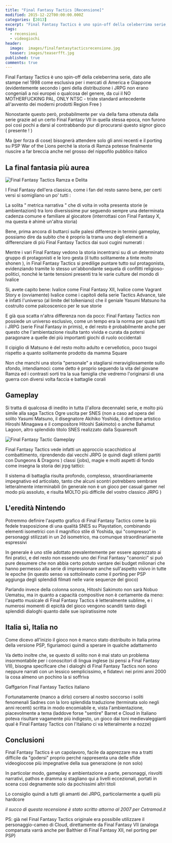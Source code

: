 ```yaml
---
title: "Final Fantasy Tactics [Recensione]"
modified: 2015-12-22T00:00:00.000Z
categories: [2013]
excerpt: "Final Fantasy Tactics è uno spin-off della celeberrima serie, dato alle stampe nel 1998..."
tags: 
  - recensioni
  - videogiochi
header:  
  image:  images/finalfantasytacticsrecensione.jpg
  teaser: images/teaserfft.jpg
published: true
comments: true
---
```


Final Fantasy Tactics è uno spin-off della celeberrima serie, dato alle stampe nel 1998 come esclusiva per i mercati di America e Giappone (evidentemente secondo i geni della distribuzione i JRPG non erano congeniali a noi europei o qualcosa del genere, da cui il NO MOTHERFUCKING PAL, ONLY NTSC - triste standard antecedente all'avvento dei moderni prodotti Region Free )

Nonostante questo però, probabilmente per via della fama ottenuta dalla serie grazie ad un certo Final Fantasy VII in quella stessa epoca, non furono poi così pochi a darsi al contrabbando pur di procurarsi questo signor gioco ( presente ! )

Ma (per forza di cose) bisognerà attendere solo gli anni recenti e il porting su PSP War of the Lions perché la storia di Ramza potesse finalmente riuscire a far breccia anche nel grosso del nippofilo pubblico italico

## La final fantasia più aurea

![Final Fantasy Tactics Ramza e Delita](http://25.media.tumblr.com/tumblr_m2u0r5cX3l1r9kt29o1_500.gif)

I Final Fantasy dell'era classica, come i fan del resto sanno bene, per certi versi si somigliano un po' tutti : 

La solita " metrica narrativa " che di volta in volta presenta storie (e ambientazioni) tra loro diversissime pur seguendo sempre una determinata cadenza comune e familiare al giocatore (interrottasi con Final Fantasy X, ma questa è ahimè un'altra storia)

Bene, prima ancora di buttarci sulle palesi differenze in termini gameplay, possiamo dire da subito che è proprio la trama uno degli elementi a differenziare di più Final Fantasy Tactics dai suoi cugini numerati : 

Mentre i vari Final Fantasy vedono la storia incentrarsi su di un determinato gruppo di protagonisti e le loro gesta (il tutto solitamente a tinte molto shonen ), in Final Fantasy Tactics si predilige puntare tutto sul protagonista, evidenziando tramite lo stesso un'abbondante sequela di conflitti religioso-politici, nonché le tante tensioni presenti tra le varie culture del mondo di Ivalice 

Si, avete capito bene: Ivalice come Final Fantasy XII, Ivalice come Vagrant Story e (ovviamente) Ivalice come i capitoli della serie Tactics Advance, tale è infatti l'universo (al limite del tolkeniano) che il geniale Yasumi Matsuno ha costruito come palcoscenico per le sue storie

E già qua scatta n'altra differenza non da poco: Final Fantasy Tactics non possiede un universo esclusivo, come un tempo era la norma per quasi tutti i JRPG (serie Final Fantasy in primis), e del resto è probabilmente anche per questo che l'ambientazione risulta tanto vivida e curata da potersi paragonare a quelle dei più importanti giochi di ruolo occidentali

Il cipiglio di Matsuno è del resto molto adulto e cervellotico, poco tsugoi rispetto a quanto solitamente prodotto da mamma Square

Non che manchi una storia "personale" a stagliarsi meravigliosamente sullo sfondo, intendiamoci: come detto è proprio seguendo la vita del giovane Ramza ed i contrasti sorti tra la sua famiglia che vedremo l'originarsi di una guerra con diversi volta faccia e battaglie corali

## Gameplay

Si tratta di qualcosa di inedito in tutta (l'allora decennale) serie, e molto più simile alla saga Tactics Ogre uscita per SNES (non a caso ad opera del solito Yasumi Matsuno, il disegnatore Akihiko Yoshida, il direttore artistico Hiroshi Minagawa e il compositore Hitoshi Sakimoto) o anche Bahamut Lagoon, altro splendido titolo SNES realizzato dalla Squaresoft

![Final Fantasy Tactic Gameplay](http://25.media.tumblr.com/tumblr_m6ylewWZwH1qe2qqzo1_250.gif)

Final Fantasy Tactics vede infatti un approccio scacchistico al combattimento, riprendendo dai vecchi JRPG (e quindi dagli stilemi partiti con Dungeons & Dragons ) classi (jobs), magie e molti aspetti di fondo come insegna la storia dei jrpg tattici:

Il sistema di battaglia risulta profondo, complesso, straordinariamente impegnativo ed articolato, tanto che alcuni scontri potrebbero sembrare letteralmente interminabili (in generale non è un gioco per casual gamer nel modo più assoluto, e risulta MOLTO più difficile del vostro classico JRPG )

## L'eredità Nintendo

Potremmo definire l'aspetto grafico di Final Fantasy Tactics come la più fedele trasposizione di una qualità SNES su Playstation, combinando elementi isometrici con il magnifico stile di Yoshida, qui "compresso" in personaggi stilizzati in un 2d isometrico, ma comunque straordinariamente espressivi

In generale è uno stile adottato prevalentemente per essere apprezzato ai fini pratici, e del resto non essendo uno dei Final Fantasy "canonici" si può pure desumere che non abbia certo potuto vantare dei budget milionari che hanno permesso alla serie di impressionare anche sull'aspetto visivo in tutte le epoche (in questo senso va sottolineato come il porting per PSP aggiunga degli splendidi filmati nelle varie sequenze del gioco)

Parlando invece della colonna sonora, Hitoshi Sakimoto non sarà Nobuo Uematsu, ma in quanto a capacità compositive non è certamente da meno: l'aspetto musicale di Final Fantasy Tactics è letteralmente sublime, e i numerosi momenti di epicità del gioco vengono scanditi tanto dagli splendidi dialoghi quanto dalle sue ispiratissime note

## Italia sì, Italia no

Come dicevo all'inizio il gioco non è manco stato distribuito in Italia prima della versione PSP, figuriamoci quindi a sperare in qualche adattamento

Va detto inoltre che, se questo di solito non è mai stato un problema insormontabile per i conoscitori di lingua inglese (si pensi a Final Fantasy VII), bisogna specificare che i dialoghi di Final Fantasy Tactics non sono neppure narrati con un lessico semplicissimo, e fidatevi: nei primi anni 2000 la cosa almeno un pochino la si soffriva

Gaffgarion Final Fantasy Tactics italiano

Fortunatamente (manco a dirlo) corsero al nostro soccorso i soliti fenomenali Sadnes con la loro splendida traduzione (terminata solo negli anni recenti) scritta in modo encomiabile e, vista l'ambientazione, piacevolmente a tema (laddove forse "sentire" Barret e Cloud in Italiano poteva risultare vagamente più indigesto, un gioco dai toni medievaleggianti qual è Final Fantasy Tactics con l'italiano ci va letteralmente a nozze)

## Conclusioni

Final Fantasy Tactics è un capolavoro, facile da apprezzare ma a tratti difficile da "godersi" proprio perché rappresenta una delle sfide videogiocose più impegnative della sua generazione (e non solo)

In particolar modo, gameplay e ambientazione a parte, personaggi, risvolti narrativi, pathos e dramma si stagliano qui a livelli eccezionali, portati in scena così degnamente solo da pochissimi altri titoli

Lo consiglio quindi a tutti gli amanti dei JRPG, particolarmente a quelli più hardcore 

_il succo di questa recensione è stato scritto attorno al 2007 per Cetramod.it_  

PS: già nel Final Fantasy Tactics originale era possibile utilizzare il personaggio-cameo di Cloud, direttamente da Final Fantasy VII (analoga comparsata varrà anche per Balthier di Final Fantasy XII, nel porting per PSP)
